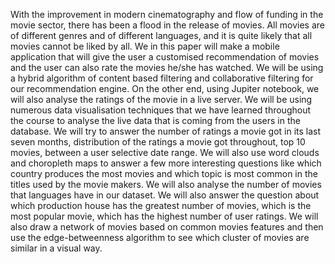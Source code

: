 With the improvement in modern cinematography and flow of funding in the movie sector, there has been a flood in the release of movies. All movies are of different genres and of different languages, and it is quite likely that all movies cannot be liked by all. We in this paper will make a mobile application that will give the user a customised recommendation of movies and the user can also rate the movies he/she has watched. We will be using a hybrid algorithm of content based filtering and collaborative filtering for our recommendation engine. On the other end, using Jupiter notebook, we will also analyse the ratings of the movie in a live server.  We will be using numerous data visualisation techniques that we have learned throughout the course to analyse the live data that is coming from the users in the database. We will try to answer the number of ratings a movie got in its last seven months, distribution of the ratings a movie got throughout, top 10 movies, between a user selective date range. We will also use word clouds and choropleth maps to answer a few more interesting questions like which country produces the most movies and which topic is most common in the titles used by the movie makers. We will also analyse the number of movies that languages have in our dataset. We will also answer the question about which production house has the greatest number of movies, which is the most popular movie, which has the highest number of user ratings. We will also draw a network of movies based on common movies features and then use the edge-betweenness algorithm to see which cluster of movies are similar in a visual way.
